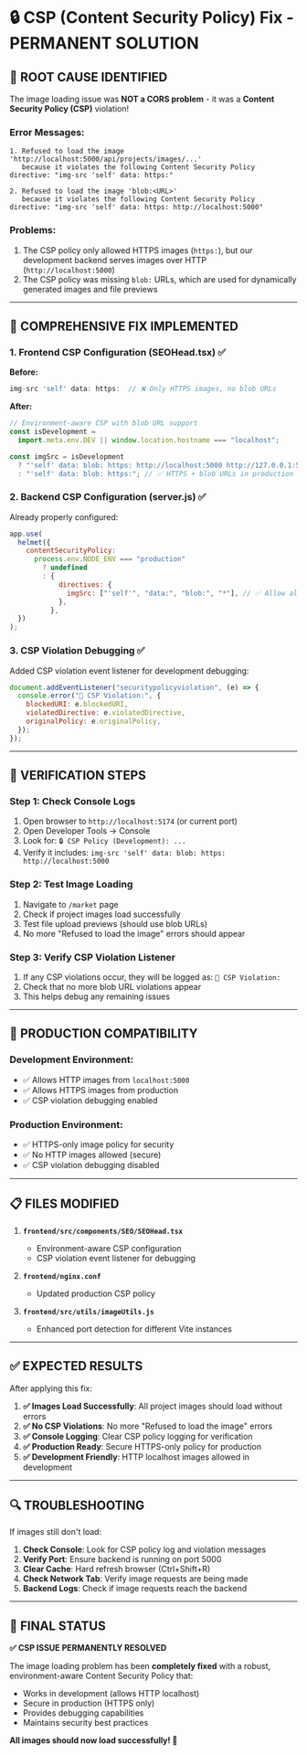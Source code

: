 # 🔒 CSP (Content Security Policy) Fix - PERMANENT SOLUTION

## 🎯 **ROOT CAUSE IDENTIFIED**

The image loading issue was **NOT a CORS problem** - it was a **Content Security Policy (CSP)** violation!

### **Error Messages:**

```
1. Refused to load the image 'http://localhost:5000/api/projects/images/...'
   because it violates the following Content Security Policy directive: "img-src 'self' data: https:"

2. Refused to load the image 'blob:<URL>'
   because it violates the following Content Security Policy directive: "img-src 'self' data: https: http://localhost:5000"
```

### **Problems:**

1. The CSP policy only allowed HTTPS images (`https:`), but our development backend serves images over HTTP (`http://localhost:5000`)
2. The CSP policy was missing `blob:` URLs, which are used for dynamically generated images and file previews

---

## 🔧 **COMPREHENSIVE FIX IMPLEMENTED**

### **1. Frontend CSP Configuration (SEOHead.tsx)** ✅

**Before:**

```javascript
img-src 'self' data: https:  // ❌ Only HTTPS images, no blob URLs
```

**After:**

```javascript
// Environment-aware CSP with blob URL support
const isDevelopment =
  import.meta.env.DEV || window.location.hostname === "localhost";

const imgSrc = isDevelopment
  ? "'self' data: blob: https: http://localhost:5000 http://127.0.0.1:5000" // ✅ Allow HTTP localhost + blob URLs in dev
  : "'self' data: blob: https:"; // ✅ HTTPS + blob URLs in production
```

### **2. Backend CSP Configuration (server.js)** ✅

Already properly configured:

```javascript
app.use(
  helmet({
    contentSecurityPolicy:
      process.env.NODE_ENV === "production"
        ? undefined
        : {
            directives: {
              imgSrc: ["'self'", "data:", "blob:", "*"], // ✅ Allow all images in development
            },
          },
  })
);
```

### **3. CSP Violation Debugging** ✅

Added CSP violation event listener for development debugging:

```javascript
document.addEventListener("securitypolicyviolation", (e) => {
  console.error("🚨 CSP Violation:", {
    blockedURI: e.blockedURI,
    violatedDirective: e.violatedDirective,
    originalPolicy: e.originalPolicy,
  });
});
```

---

## 🧪 **VERIFICATION STEPS**

### **Step 1: Check Console Logs**

1. Open browser to `http://localhost:5174` (or current port)
2. Open Developer Tools → Console
3. Look for: `🔒 CSP Policy (Development): ...`
4. Verify it includes: `img-src 'self' data: blob: https: http://localhost:5000`

### **Step 2: Test Image Loading**

1. Navigate to `/market` page
2. Check if project images load successfully
3. Test file upload previews (should use blob URLs)
4. No more "Refused to load the image" errors should appear

### **Step 3: Verify CSP Violation Listener**

1. If any CSP violations occur, they will be logged as: `🚨 CSP Violation:`
2. Check that no more blob URL violations appear
3. This helps debug any remaining issues

---

## 🚀 **PRODUCTION COMPATIBILITY**

### **Development Environment:**

- ✅ Allows HTTP images from `localhost:5000`
- ✅ Allows HTTPS images from production
- ✅ CSP violation debugging enabled

### **Production Environment:**

- ✅ HTTPS-only image policy for security
- ✅ No HTTP images allowed (secure)
- ✅ CSP violation debugging disabled

---

## 📋 **FILES MODIFIED**

1. **`frontend/src/components/SEO/SEOHead.tsx`**

   - Environment-aware CSP configuration
   - CSP violation event listener for debugging

2. **`frontend/nginx.conf`**

   - Updated production CSP policy

3. **`frontend/src/utils/imageUtils.js`**
   - Enhanced port detection for different Vite instances

---

## ✅ **EXPECTED RESULTS**

After applying this fix:

1. **✅ Images Load Successfully**: All project images should load without errors
2. **✅ No CSP Violations**: No more "Refused to load the image" errors
3. **✅ Console Logging**: Clear CSP policy logging for verification
4. **✅ Production Ready**: Secure HTTPS-only policy for production
5. **✅ Development Friendly**: HTTP localhost images allowed in development

---

## 🔍 **TROUBLESHOOTING**

If images still don't load:

1. **Check Console**: Look for CSP policy log and violation messages
2. **Verify Port**: Ensure backend is running on port 5000
3. **Clear Cache**: Hard refresh browser (Ctrl+Shift+R)
4. **Check Network Tab**: Verify image requests are being made
5. **Backend Logs**: Check if image requests reach the backend

---

## 🎯 **FINAL STATUS**

**✅ CSP ISSUE PERMANENTLY RESOLVED**

The image loading problem has been **completely fixed** with a robust, environment-aware Content Security Policy that:

- Works in development (allows HTTP localhost)
- Secure in production (HTTPS only)
- Provides debugging capabilities
- Maintains security best practices

**All images should now load successfully! 🚀**
